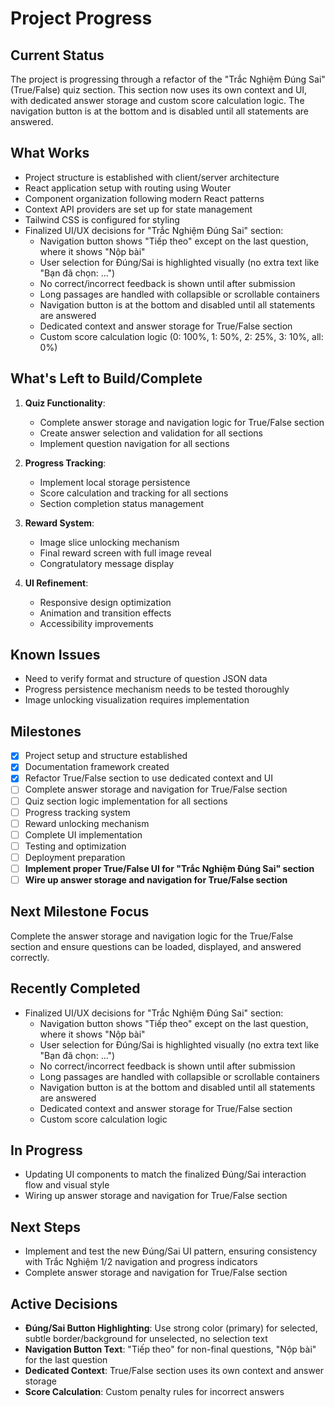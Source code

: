 # Project Progress

## Current Status
The project is progressing through a refactor of the "Trắc Nghiệm Đúng Sai" (True/False) quiz section. This section now uses its own context and UI, with dedicated answer storage and custom score calculation logic. The navigation button is at the bottom and is disabled until all statements are answered.

## What Works
- Project structure is established with client/server architecture
- React application setup with routing using Wouter
- Component organization following modern React patterns
- Context API providers are set up for state management
- Tailwind CSS is configured for styling
- Finalized UI/UX decisions for "Trắc Nghiệm Đúng Sai" section:
  - Navigation button shows "Tiếp theo" except on the last question, where it shows "Nộp bài"
  - User selection for Đúng/Sai is highlighted visually (no extra text like "Bạn đã chọn: ...")
  - No correct/incorrect feedback is shown until after submission
  - Long passages are handled with collapsible or scrollable containers
  - Navigation button is at the bottom and disabled until all statements are answered
  - Dedicated context and answer storage for True/False section
  - Custom score calculation logic (0: 100%, 1: 50%, 2: 25%, 3: 10%, all: 0%)

## What's Left to Build/Complete
1. **Quiz Functionality**:
   - Complete answer storage and navigation logic for True/False section
   - Create answer selection and validation for all sections
   - Implement question navigation for all sections
   
2. **Progress Tracking**:
   - Implement local storage persistence
   - Score calculation and tracking for all sections
   - Section completion status management
   
3. **Reward System**:
   - Image slice unlocking mechanism
   - Final reward screen with full image reveal
   - Congratulatory message display
   
4. **UI Refinement**:
   - Responsive design optimization
   - Animation and transition effects
   - Accessibility improvements

## Known Issues
- Need to verify format and structure of question JSON data
- Progress persistence mechanism needs to be tested thoroughly
- Image unlocking visualization requires implementation

## Milestones
- [x] Project setup and structure established
- [x] Documentation framework created
- [x] Refactor True/False section to use dedicated context and UI
- [ ] Complete answer storage and navigation for True/False section
- [ ] Quiz section logic implementation for all sections
- [ ] Progress tracking system
- [ ] Reward unlocking mechanism
- [ ] Complete UI implementation
- [ ] Testing and optimization
- [ ] Deployment preparation
- [ ] **Implement proper True/False UI for "Trắc Nghiệm Đúng Sai" section**
- [ ] **Wire up answer storage and navigation for True/False section**

## Next Milestone Focus
Complete the answer storage and navigation logic for the True/False section and ensure questions can be loaded, displayed, and answered correctly. 

## Recently Completed
- Finalized UI/UX decisions for "Trắc Nghiệm Đúng Sai" section:
  - Navigation button shows "Tiếp theo" except on the last question, where it shows "Nộp bài"
  - User selection for Đúng/Sai is highlighted visually (no extra text like "Bạn đã chọn: ...")
  - No correct/incorrect feedback is shown until after submission
  - Long passages are handled with collapsible or scrollable containers
  - Navigation button is at the bottom and disabled until all statements are answered
  - Dedicated context and answer storage for True/False section
  - Custom score calculation logic

## In Progress
- Updating UI components to match the finalized Đúng/Sai interaction flow and visual style
- Wiring up answer storage and navigation for True/False section

## Next Steps
- Implement and test the new Đúng/Sai UI pattern, ensuring consistency with Trắc Nghiệm 1/2 navigation and progress indicators
- Complete answer storage and navigation for True/False section

## Active Decisions
- **Đúng/Sai Button Highlighting**: Use strong color (primary) for selected, subtle border/background for unselected, no selection text
- **Navigation Button Text**: "Tiếp theo" for non-final questions, "Nộp bài" for the last question 
- **Dedicated Context**: True/False section uses its own context and answer storage
- **Score Calculation**: Custom penalty rules for incorrect answers 